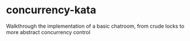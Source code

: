# concurrency-kata
Walkthrough the implementation of a basic chatroom, from crude locks to more abstract concurrency control
